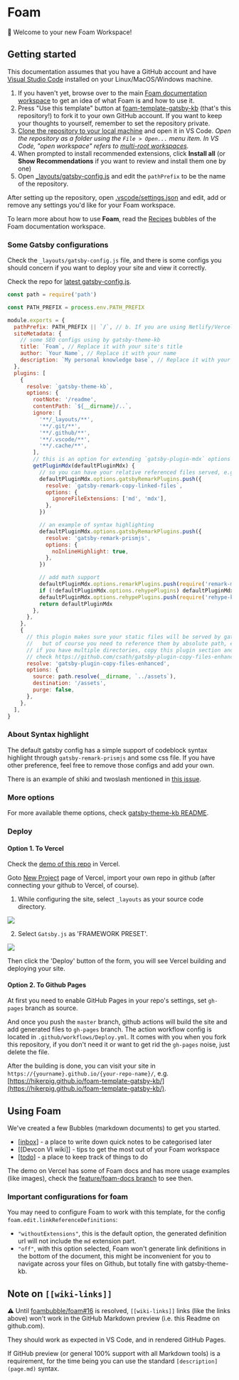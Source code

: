 # Foam

👋 Welcome to your new Foam Workspace!

## Getting started

This documentation assumes that you have a GitHub account and have [Visual Studio Code](https://code.visualstudio.com/) installed on your Linux/MacOS/Windows machine.

1. If you haven't yet, browse over to the main [Foam documentation workspace](https://foambubble.github.io/foam) to get an idea of what Foam is and how to use it.
2. Press "Use this template" button at [foam-template-gatsby-kb](https://github.com/hikerpig/foam-template-gatsby-kb) (that's this repository!) to fork it to your own GitHub account. If you want to keep your thoughts to yourself, remember to set the repository private.
3. [Clone the repository to your local machine](https://help.github.com/en/github/creating-cloning-and-archiving-repositories/cloning-a-repository) and open it in VS Code.
    *Open the repository as a folder using the `File > Open...` menu item. In VS Code, "open workspace" refers to [multi-root workspaces](https://code.visualstudio.com/docs/editor/multi-root-workspaces).*
4. When prompted to install recommended extensions, click **Install all** (or **Show Recommendations** if you want to review and install them one by one)
5. Open [_layouts/gatsby-config.js](_layouts/gatsby-config.js) and edit the `pathPrefix` to be the name of the repository.

After setting up the repository, open [.vscode/settings.json](.vscode/settings.json) and edit, add or remove any settings you'd like for your Foam workspace.

To learn more about how to use **Foam**, read the [Recipes](https://foambubble.github.io/foam/recipes) bubbles of the Foam documentation workspace.

### Some Gatsby configurations

Check the `_layouts/gatsby-config.js` file, and there is some configs you should concern if you want to deploy your site and view it correctly.

Check the repo for [latest gatsby-config.js](https://github.com/hikerpig/foam-template-gatsby-kb/blob/master/_layouts/gatsby-config.js).

```js
const path = require('path')

const PATH_PREFIX = process.env.PATH_PREFIX

module.exports = {
  pathPrefix: PATH_PREFIX || `/`, // b. If you are using Netlify/Vercel, your can keep it this way
  siteMetadata: {
    // some SEO configs using by gatsby-theme-kb
    title: `Foam`, // Replace it with your site's title
    author: `Your Name`, // Replace it with your name
    description: `My personal knowledge base`, // Replace it with your site's description
  },
  plugins: [
    {
      resolve: `gatsby-theme-kb`,
      options: {
        rootNote: '/readme',
        contentPath: `${__dirname}/..`,
        ignore: [
          '**/_layouts/**',
          '**/.git/**',
          '**/.github/**',
          '**/.vscode/**',
          '**/.cache/**',
        ],
        // this is an option for extending `gatsby-plugin-mdx` options inside `gatsby-theme-kb`,
        getPluginMdx(defaultPluginMdx) {
          // so you can have your relative referenced files served, e.g. '../assets/img.png'.
          defaultPluginMdx.options.gatsbyRemarkPlugins.push({
            resolve: `gatsby-remark-copy-linked-files`,
            options: {
              ignoreFileExtensions: ['md', 'mdx'],
            },
          })

          // an example of syntax highlighting
          defaultPluginMdx.options.gatsbyRemarkPlugins.push({
            resolve: 'gatsby-remark-prismjs',
            options: {
              noInlineHighlight: true,
            },
          })

          // add math support
          defaultPluginMdx.options.remarkPlugins.push(require('remark-math'))
          if (!defaultPluginMdx.options.rehypePlugins) defaultPluginMdx.options.rehypePlugins = []
          defaultPluginMdx.options.rehypePlugins.push(require('rehype-katex'))
          return defaultPluginMdx
        },
      },
    },
    {
      // this plugin makes sure your static files will be served by gatsby,
      //   but of course you need to reference them by absolute path, e.g. '/assets/img.png'.
      // if you have multiple directories, copy this plugin section and specify other directory
      // check https://github.com/csath/gatsby-plugin-copy-files-enhanced to find docs for this plugin
      resolve: 'gatsby-plugin-copy-files-enhanced',
      options: {
        source: path.resolve(__dirname, `../assets`),
        destination: '/assets',
        purge: false,
      },
    },
  ],
}
```

### About Syntax highlight

The default gatsby config has a simple support of codeblock syntax highlight through `gatsby-remark-prismjs` and some css file. If you have other preference, feel free to remove those configs and add your own.

There is an example of shiki and twoslash mentioned in [this issue](https://github.com/hikerpig/foam-template-gatsby-kb/issues/5#issuecomment-782902350).

### More options

For more available theme options, check [gatsby-theme-kb README](https://github.com/hikerpig/gatsby-project-kb/tree/master/packages/gatsby-theme-kb).

### Deploy

#### Option 1. To Vercel

Check the [demo of this repo](https://foam-template-gatsby-kb.vercel.app/) in Vercel.

Goto [New Project](https://vercel.com/new) page of Vercel, import your own repo in github (after connecting your github to Vercel, of course).

1. While configuring the site, select `_layouts`  as your source code directory.

![](https://i.loli.net/2021/01/28/pMxdXwuYGzF5LDg.png)

2. Select `Gatsby.js` as 'FRAMEWORK PRESET'.

![](https://i.loli.net/2021/01/28/Ccw4a9l8zeJxDXt.png)

Then  click the 'Deploy' button of the form, you will see Vercel building and deploying your site.

#### Option 2. To Github Pages

At first you need to enable GitHub Pages in your repo's settings, set `gh-pages` branch as source.

And once you push the `master` branch, github actions will build the site and add generated files to `gh-pages` branch. The action workflow config is located in `.github/workflows/Deploy.yml`. It comes with you when you fork this repository, if you don't need it or want to get rid  the `gh-pages` noise, just delete the file.

After the building is done, you can visit your site in `https://{yourname}.github.io/{your-repo-name}/`, e.g. [https://hikerpig.github.io/foam-template-gatsby-kb/](https://hikerpig.github.io/foam-template-gatsby-kb/).

## Using Foam

We've created a few Bubbles (markdown documents) to get you started.

- [[inbox]] - a place to write down quick notes to be categorised later
- [[Devcon VI wiki]] - tips to get the most out of your Foam workspace
- [[todo]] - a place to keep track of things to do

The demo on Vercel has some of Foam docs and has more usage examples (like images), check the [feature/foam-docs branch](https://github.com/hikerpig/foam-template-gatsby-kb/tree/feature/foam-docs) to see then.

### Important configurations for foam

You may need to configure Foam to work with this template, for the config `foam.edit.linkReferenceDefinitions`:

- `"withoutExtensions"`, this is the default option, the generated definition url will not include the `md` extension part.
- `"off"`, with this option selected, Foam won't generate link definitions in the bottom of the document, this might be inconvenient for you to navigate across your files on Github, but totally fine with gatsby-theme-kb.

## Note on `[[wiki-links]]`

⚠️ Until [foambubble/foam#16](https://github.com/foambubble/foam/issues/16) is resolved, `[[wiki-links]]` links (like the links above) won't work in the GitHub Markdown preview (i.e. this Readme on github.com).

They should work as expected in VS Code, and in rendered GitHub Pages.

If GitHub preview (or general 100% support with all Markdown tools) is a requirement, for the time being you can use the standard `[description](page.md)` syntax.

[//begin]: # "Autogenerated link references for markdown compatibility"
[inbox]: inbox.md "Inbox"
[foam-tips]: foam-tips.md "Foam tips"
[todo]: todo.md "Todo"
[//end]: # "Autogenerated link references"
